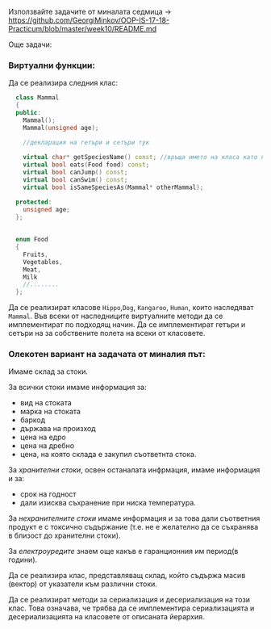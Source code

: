 Използвайте задачите от миналата седмица -> <https://github.com/GeorgiMinkov/OOP-IS-17-18-Practicum/blob/master/week10/README.md>

Още задачи:
### Виртуални функции:

Да се реализира следния клас:

```c++
  class Mammal
  {
  public:
    Mammal();
    Mammal(unsigned age);

    //декларация на гетъри и сетъри тук
    
    virtual char* getSpeciesName() const; //връща името на класа като нис
    virtual bool eats(Food food) const;
    virtual bool canJump() const;
    virtual bool canSwim() const;
    virtual bool isSameSpeciesAs(Mammal* otherMammal);

  protected:
    unsigned age;
  };
 
  
  enum Food
  {
    Fruits,
    Vegetables,
    Meat,
    Milk
    //........
  };
```

Да се реализират класове `Hippo`,`Dog`, `Kangaroo`, `Human`, които наследяват `Mammal`.
Във всеки от наследниците виртуалните методи да се имплементират по подходящ начин.
Да се имплементират гетъри и сетъри на за собствените полета на всеки от класовете.

### Олекотен вариант на задачата от миналия път:
Имаме склад за стоки.

 За всички стоки имаме информация за:
  - вид на стоката
  - марка на стоката
  - баркод
  - държава на произход
  - цена на едро
  - цена на дребно
  - цена, на която склада е закупил съответнта стока.

За *хранителни стоки*, освен останалата инфрмация, имаме информация и за:
 - срок на годност
 - дали изисква съхранение при ниска температура.

За *нехранителните стоки* имаме информация и за това дали съответния продукт е с токсично съдържание
(т.е. не е желателно да се съхранява в близост до хранителни стоки).

За *eлектроуредите* знаем още какъв е гаранционния им период(в години).

Да се реализира клас, представляващ склад, който съдържа масив (вектор) от указатели към различни стоки.

Да се реализират методи за сериализация и десериализация на този клас.
Това означава, че трябва да се имплементира сериализацията и десериализацията на класовете от описаната йерархия.
